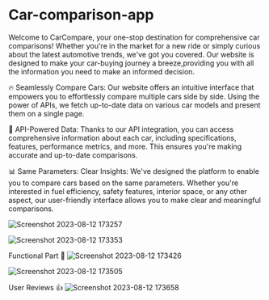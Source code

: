 # Car-comparison-app

Welcome to CarCompare, your one-stop destination for comprehensive car comparisons! Whether you're in the market for a new ride or simply curious about the latest automotive trends, we've got you covered. Our website is designed to make your car-buying journey a breeze,providing you with all the information you need to make an informed decision.

🔥 Seamlessly Compare Cars: Our website offers an intuitive interface that empowers you to effortlessly compare multiple cars side by side. Using the power of APIs, we fetch up-to-date data on various car models and present them on a single page.

🚀 API-Powered Data: Thanks to our API integration, you can access comprehensive information about each car, including specifications, features, performance metrics, and more. This ensures you're making accurate and up-to-date comparisons.

📊 Same Parameters: Clear Insights: We've designed the platform to enable you to compare cars based on the same parameters. Whether you're interested in fuel efficiency, safety features, interior space, or any other aspect, our user-friendly interface allows you to make clear and meaningful comparisons.

![Screenshot 2023-08-12 173257](https://github.com/kunal2507/Car-comparison-app/assets/110448204/3000523d-7e38-4e54-9a42-4a8904fa96fc)

![Screenshot 2023-08-12 173353](https://github.com/kunal2507/Car-comparison-app/assets/110448204/6ed5ff1e-52db-40a3-bf56-1f9aa5f07f67)

Functional Part 🚗
![Screenshot 2023-08-12 173426](https://github.com/kunal2507/Car-comparison-app/assets/110448204/cb454144-c1c1-4fab-80a8-6e9483f21484)

![Screenshot 2023-08-12 173505](https://github.com/kunal2507/Car-comparison-app/assets/110448204/df72f6b3-0feb-4475-930c-3ccd4f7fe06b)

User Reviews 👍
![Screenshot 2023-08-12 173658](https://github.com/kunal2507/Car-comparison-app/assets/110448204/4f2aca33-d4bb-475d-b6fb-d748f1d7156f)





